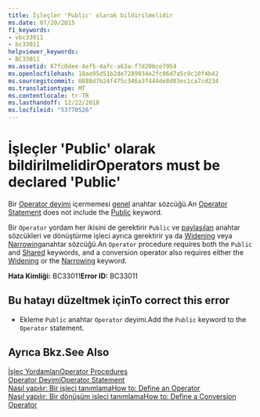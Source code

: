 ```yaml
---
title: İşleçler 'Public' olarak bildirilmelidir
ms.date: 07/20/2015
f1_keywords:
- vbc33011
- bc33011
helpviewer_keywords:
- BC33011
ms.assetid: 67fc0dee-4ef5-4afc-a63a-f7d20bce7954
ms.openlocfilehash: 18ae95d51b2de7289034e2fc06d7a5c9c10f4b42
ms.sourcegitcommit: 0888d7b24f475c346a3f444de8d83ec1ca7cd234
ms.translationtype: MT
ms.contentlocale: tr-TR
ms.lasthandoff: 12/22/2018
ms.locfileid: "53770526"
---
```

# <a name="operators-must-be-declared-public"></a><span data-ttu-id="7d44b-102">İşleçler 'Public' olarak bildirilmelidir</span><span class="sxs-lookup"><span data-stu-id="7d44b-102">Operators must be declared 'Public'</span></span>
<span data-ttu-id="7d44b-103">Bir [Operator deyimi](../../visual-basic/language-reference/statements/operator-statement.md) içermemesi [genel](../../visual-basic/language-reference/modifiers/public.md) anahtar sözcüğü.</span><span class="sxs-lookup"><span data-stu-id="7d44b-103">An [Operator Statement](../../visual-basic/language-reference/statements/operator-statement.md) does not include the [Public](../../visual-basic/language-reference/modifiers/public.md) keyword.</span></span>  
  
 <span data-ttu-id="7d44b-104">Bir `Operator` yordam her ikisini de gerektirir `Public` ve [paylaşılan](../../visual-basic/language-reference/modifiers/shared.md) anahtar sözcükleri ve dönüştürme işleci ayrıca gerektirir ya da [Widening](../../visual-basic/language-reference/modifiers/widening.md) veya [Narrowing](../../visual-basic/language-reference/modifiers/narrowing.md)anahtar sözcüğü.</span><span class="sxs-lookup"><span data-stu-id="7d44b-104">An `Operator` procedure requires both the `Public` and [Shared](../../visual-basic/language-reference/modifiers/shared.md) keywords, and a conversion operator also requires either the [Widening](../../visual-basic/language-reference/modifiers/widening.md) or the [Narrowing](../../visual-basic/language-reference/modifiers/narrowing.md) keyword.</span></span>  
  
 <span data-ttu-id="7d44b-105">**Hata Kimliği:** BC33011</span><span class="sxs-lookup"><span data-stu-id="7d44b-105">**Error ID:** BC33011</span></span>  
  
## <a name="to-correct-this-error"></a><span data-ttu-id="7d44b-106">Bu hatayı düzeltmek için</span><span class="sxs-lookup"><span data-stu-id="7d44b-106">To correct this error</span></span>  
  
-   <span data-ttu-id="7d44b-107">Ekleme `Public` anahtar `Operator` deyimi.</span><span class="sxs-lookup"><span data-stu-id="7d44b-107">Add the `Public` keyword to the `Operator` statement.</span></span>  
  
## <a name="see-also"></a><span data-ttu-id="7d44b-108">Ayrıca Bkz.</span><span class="sxs-lookup"><span data-stu-id="7d44b-108">See Also</span></span>  
 [<span data-ttu-id="7d44b-109">İşleç Yordamları</span><span class="sxs-lookup"><span data-stu-id="7d44b-109">Operator Procedures</span></span>](../../visual-basic/programming-guide/language-features/procedures/operator-procedures.md)  
 [<span data-ttu-id="7d44b-110">Operator Deyimi</span><span class="sxs-lookup"><span data-stu-id="7d44b-110">Operator Statement</span></span>](../../visual-basic/language-reference/statements/operator-statement.md)  
 [<span data-ttu-id="7d44b-111">Nasıl yapılır: Bir işleci tanımlama</span><span class="sxs-lookup"><span data-stu-id="7d44b-111">How to: Define an Operator</span></span>](../../visual-basic/programming-guide/language-features/procedures/how-to-define-an-operator.md)  
 [<span data-ttu-id="7d44b-112">Nasıl yapılır: Bir dönüşüm işleci tanımlama</span><span class="sxs-lookup"><span data-stu-id="7d44b-112">How to: Define a Conversion Operator</span></span>](../../visual-basic/programming-guide/language-features/procedures/how-to-define-a-conversion-operator.md)
